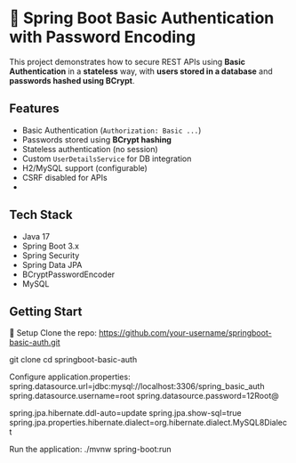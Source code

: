 # 🔐 Spring Boot Basic Authentication with Password Encoding

This project demonstrates how to secure REST APIs using **Basic Authentication** in a **stateless** way, with **users stored in a database** and **passwords hashed using BCrypt**.

## Features

- Basic Authentication (`Authorization: Basic ...`)
- Passwords stored using **BCrypt hashing**
- Stateless authentication (no session)
- Custom `UserDetailsService` for DB integration
- H2/MySQL support (configurable)
- CSRF disabled for APIs
- 
## Tech Stack

- Java 17
- Spring Boot 3.x
- Spring Security
- Spring Data JPA
- BCryptPasswordEncoder
- MySQL

 ## Getting Start
🔧 Setup
Clone the repo:
  https://github.com/your-username/springboot-basic-auth.git

git clone
cd springboot-basic-auth

Configure application.properties:
spring.datasource.url=jdbc:mysql://localhost:3306/spring_basic_auth
spring.datasource.username=root
spring.datasource.password=12Root@

spring.jpa.hibernate.ddl-auto=update
spring.jpa.show-sql=true
spring.jpa.properties.hibernate.dialect=org.hibernate.dialect.MySQL8Dialect

Run the application:
./mvnw spring-boot:run
